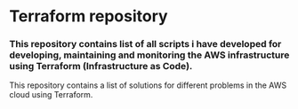 # Terraform repository

### This repository contains list of all scripts i have developed for developing, maintaining and monitoring the AWS infrastructure using Terraform (Infrastructure as Code).

This repository contains a list of solutions for different problems in the AWS cloud using Terraform. 

